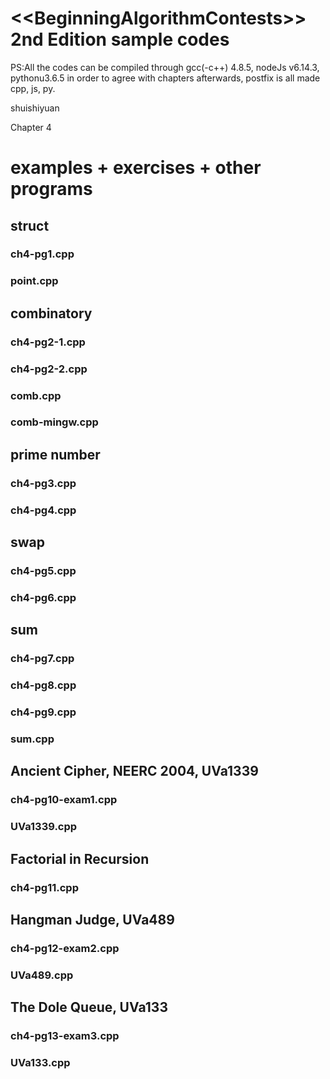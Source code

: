 ﻿&lt;&lt;BeginningAlgorithmContests>> 2nd Edition sample codes
============
PS:All the codes can be compiled through gcc(-c++) 4.8.5, nodeJs v6.14.3, pythonu3.6.5 in order to agree with chapters afterwards, postfix is all made cpp, js, py.

shuishiyuan

Chapter 4

examples + exercises + other programs
==============
## struct
### ch4-pg1.cpp
### point.cpp

## combinatory
### ch4-pg2-1.cpp
### ch4-pg2-2.cpp
### comb.cpp
### comb-mingw.cpp

## prime number
### ch4-pg3.cpp
### ch4-pg4.cpp

## swap
### ch4-pg5.cpp
### ch4-pg6.cpp

## sum
### ch4-pg7.cpp
### ch4-pg8.cpp
### ch4-pg9.cpp
### sum.cpp

## Ancient Cipher, NEERC 2004, UVa1339
### ch4-pg10-exam1.cpp
### UVa1339.cpp

## Factorial in Recursion
### ch4-pg11.cpp

## Hangman Judge, UVa489
### ch4-pg12-exam2.cpp
### UVa489.cpp

## The Dole Queue, UVa133
### ch4-pg13-exam3.cpp
### UVa133.cpp

